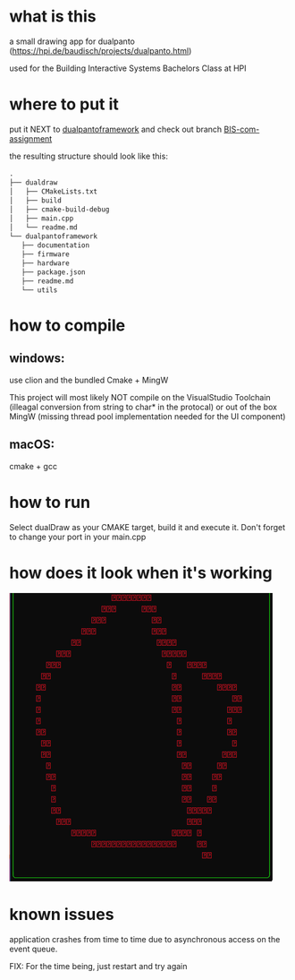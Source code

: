 
# what is this
a small drawing app for dualpanto (https://hpi.de/baudisch/projects/dualpanto.html)

used for the Building Interactive Systems Bachelors Class at HPI

# where to put it

put it NEXT to [dualpantoframework](https://github.com/HassoPlattnerInstituteHCI/dualpantoframework) and check out branch [BIS-com-assignment](https://github.com/HassoPlattnerInstituteHCI/dualpantoframework/tree/BIS-com-assignment)

the resulting structure should look like this:
```
.
├── dualdraw
│   ├── CMakeLists.txt
│   ├── build
│   ├── cmake-build-debug
│   ├── main.cpp
│   └── readme.md
└── dualpantoframework
   ├── documentation
   ├── firmware
   ├── hardware
   ├── package.json
   ├── readme.md
   └── utils
```


# how to compile

## windows:

use clion and the bundled Cmake + MingW

This project will most likely NOT compile on the VisualStudio Toolchain (illeagal conversion from string to char* in the protocal) or out of the box MingW (missing thread pool implementation needed for the UI component)

## macOS:

cmake + gcc

# how to run

Select dualDraw as your CMAKE target, build it and execute it. Don't forget to change your port in your main.cpp


# how does it look when it's working

![img.png](img.png)

# known issues

application crashes from time to time due to asynchronous access on the event queue.

FIX: For the time being, just restart and try again
